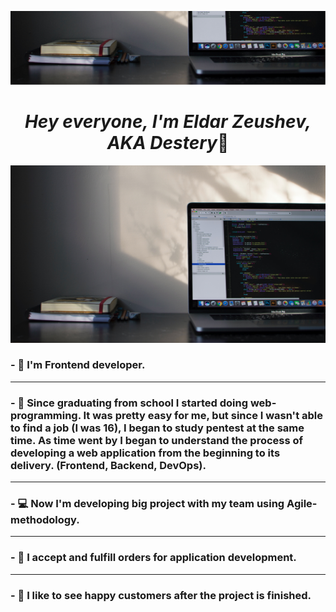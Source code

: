 [![Header](https://github.com/destery/destery/blob/main/images/desterybg.png)](https://github.com/destery)


#                                    <center><i>Hey everyone, I'm Eldar Zeushev, AKA Destery</i>:raised_hands:</center>


[![Header](https://github.com/destery/destery/blob/main/images/desterybg2.jpg)](https://github.com/destery)


### - :raising_hand: I'm Frontend developer.
___ 
### - :book: Since graduating from school I started doing web-programming. It was pretty easy for me, but since I wasn't able to find a job (I was 16), I began to study pentest at the same time. As time went by I began to understand the process of developing a web application from the beginning to its delivery. (Frontend, Backend, DevOps).
___
### - :computer: Now I'm developing big project with my team using Agile-methodology.
___
### - :pencil: I accept and fulfill orders for application development.
___
### - :two_men_holding_hands: I like to see happy customers after the project is finished.
